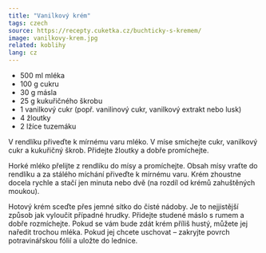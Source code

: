 ```yaml
---
title: "Vanilkový krém"
tags: czech
source: https://recepty.cuketka.cz/buchticky-s-kremem/
image: vanilkovy-krem.jpg
related: koblihy
lang: cz
---
```

* 500 ml mléka
* 100 g cukru
* 30 g másla
* 25 g kukuřičného škrobu
* 1 vanilkový cukr (popř. vanilinový cukr, vanilkový extrakt nebo lusk)
* 4 žloutky
* 2 lžíce tuzemáku

V rendlíku přiveďte k mírnému varu mléko. V míse smíchejte cukr, vanilkový cukr a kukuřičný škrob. Přidejte žloutky a dobře promíchejte.

Horké mléko přelijte z rendlíku do mísy a promíchejte. Obsah mísy vraťte do rendlíku a za stálého míchání přiveďte k mírnému varu. Krém zhoustne docela rychle a stačí jen minuta nebo dvě (na rozdíl od krémů zahuštěných moukou).

Hotový krém sceďte přes jemné sítko do čisté nádoby. Je to nejjistější způsob jak vyloučit případné hrudky. Přidejte studené máslo s rumem a dobře rozmíchejte. Pokud se vám bude zdát krém příliš hustý, můžete jej naředit trochou mléka. Pokud jej chcete uschovat – zakryjte povrch potravinářskou fólií a uložte do lednice.
